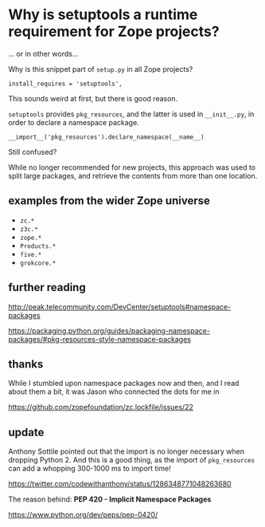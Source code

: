 # Why is setuptools a runtime requirement for Zope projects?

... or in other words...

Why is this snippet part of `setup.py` in all Zope projects?

```
install_requires = 'setuptools',
```

This sounds weird at first, but there is good reason.

`setuptools` provides `pkg_resources`, and the latter is used in `__init__.py`, in order to declare a namespace package.

```
__import__('pkg_resources').declare_namespace(__name__)
```

Still confused?

While no longer recommended for new projects, this approach was used to split large packages, and retrieve the contents from more than one location.


## examples from the wider Zope universe

- `zc.*`
- `z3c.*`
- `zope.*`
- `Products.*`
- `five.*`
- `grokcore.*`


## further reading

http://peak.telecommunity.com/DevCenter/setuptools#namespace-packages

https://packaging.python.org/guides/packaging-namespace-packages/#pkg-resources-style-namespace-packages

## thanks

While I stumbled upon namespace packages now and then, and I read about them a bit, it was Jason who connected the dots for me in

https://github.com/zopefoundation/zc.lockfile/issues/22


## update

Anthony Sottile pointed out that the import is no longer necessary when dropping Python 2. And this is a good thing, as the import of `pkg_resources` can add a whopping 300-1000 ms to import time!

https://twitter.com/codewithanthony/status/1286348771048263680

The reason behind: **PEP 420 - Implicit Namespace Packages**

https://www.python.org/dev/peps/pep-0420/

